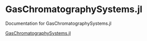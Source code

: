 # GasChromatographySystems.jl

Documentation for GasChromatographySystems.jl

[GasChromatographySystems.jl](github.com/JanLeppert/GasChromatographySystems)